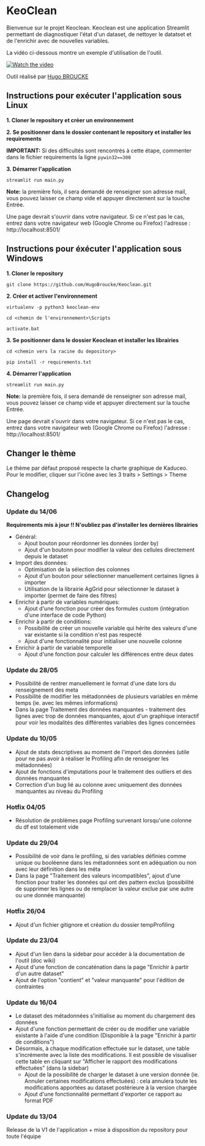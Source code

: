 # KeoClean

Bienvenue sur le projet Keoclean. Keoclean est une application Streamlit permettant de diagnostiquer l'état d'un dataset, de nettoyer le datatset et de l'enrichir avec de nouvelles variables.

La vidéo ci-dessous montre un exemple d'utilisation de l'outil.

[![Watch the video](https://i.imgur.com/zzUz9vt.png)](https://youtu.be/zkkAqZ-zobM)

Outil réalisé par [Hugo BROUCKE](https://www.linkedin.com/in/hugo-broucke-622b97181/)

## Instructions pour exécuter l'application sous Linux

**1. Cloner le repository et créer un environnement**

**2. Se positionner dans le dossier contenant le repository et installer les requirements**

**IMPORTANT:** Si des difficultés sont rencontrés à cette étape, commenter dans le fichier requirements la ligne `pywin32==300`

**3. Démarrer l'application**

`streamlit run main.py`

**Note:** la première fois, il sera demandé de renseigner son adresse mail, vous pouvez laisser ce champ vide et appuyer directement sur la touche Entrée.

Une page devrait s'ouvrir dans votre navigateur. Si ce n'est pas le cas, entrez dans votre navigateur web (Google Chrome ou Firefox) l'adresse : http://localhost:8501/

## Instructions pour éxécuter l'application sous Windows

**1. Cloner le repository**

`git clone https://github.com/HugoBroucke/Keoclean.git`

**2. Créer et activer l'environnement**

`virtualenv -p python3 keoclean-env`

`cd <chemin de l'environnement>\Scripts`

`activate.bat`

**3. Se positionner dans le dossier Keoclean et installer les librairies**

`cd <chemin vers la racine du depository>`

`pip install -r requirements.txt`

**4. Démarrer l'application**

`streamlit run main.py`

**Note:** la première fois, il sera demandé de renseigner son adresse mail, vous pouvez laisser ce champ vide et appuyer directement sur la touche Entrée.

Une page devrait s'ouvrir dans votre navigateur. Si ce n'est pas le cas, entrez dans votre navigateur web (Google Chrome ou Firefox) l'adresse : http://localhost:8501/

## Changer le thème

Le thème par défaut proposé respecte la charte graphique de Kaduceo. Pour le modifier, cliquer sur l'icône avec les 3 traits > Settings > Theme

## Changelog

### Update du 14/06

**Requirements mis à jour !! N'oubliez pas d'installer les dernières librairies**
- Général:
    - Ajout bouton pour réordonner les données (order by)
    - Ajout d'un boutonn pour modifier la valeur des cellules directement depuis le dataset
- Import des données:
    - Optimisation de la sélection des colonnes
    - Ajout d'un bouton pour sélectionner manuellement certaines lignes à importer
    - Utilisation de la librairie AgGrid pour sélectionner le dataset à importer (permet de faire des filtres)
- Enrichir à partir de variables numériques:
    - Ajout d'une fonction pour créer des formules custom (intégration d'une interface de code Python)
- Enrichir à partir de conditions:
    - Possibilité de créer un nouvelle variable qui hérite des valeurs d'une var existante si la condition n'est pas respecté
    - Ajout d'une fonctionnalité pour initialiser une nouvelle colonne
- Enrichir à partir de variable temporelle
    - Ajout d'une fonction pour calculer les différences entre deux dates

### Update du 28/05

- Possibilité de rentrer manuellement le format d'une date lors du renseignement des meta
- Possibilité de modifier les métadonnées de plusieurs variables en même temps (ie. avec les mêmes informations)
- Dans la page Traitement des données manquantes - traitement des lignes avec trop de données manquantes, ajout d'un graphique interactif pour voir les modalités des différentes variables des lignes concernées

### Update du 10/05

- Ajout de stats descriptives au moment de l'import des données (utile pour ne pas avoir à réaliser le Profiling afin de renseigner les métadonnées)
- Ajout de fonctions d'imputations pour le traitement des outliers et des données manquantes
- Correction d'un bug lié au colonne avec uniquement des données manquantes au niveau du Profiling

### Hotfix 04/05

- Résolution de problèmes page Profiling survenant lorsqu'une colonne du df est totalement vide

### Update du 29/04

- Possibilité de voir dans le profiling, si des variables définies comme unique ou booléenne dans les métadonnées sont en adéquation ou non avec leur définition dans les méta
- Dans la page "Traitement des valeurs incompatibles", ajout d'une fonction pour traiter les données qui ont des pattern exclus (possibilité de supprimer les lignes ou de remplacer la valeur exclue par une autre ou une donnée manquante)

### Hotfix 26/04

- Ajout d'un fichier gitignore et création du dossier tempProfiling

### Update du 23/04

- Ajout d'un lien dans la sidebar pour accéder à la documentation de l'outil (doc wiki)
- Ajout d'une fonction de concaténation dans la page "Enrichir à partir d'un autre dataset"
- Ajout de l'option "contient" et "valeur manquante" pour l'édition de contraintes

### Update du 16/04

- Le dataset des métadonnées s'initialise au moment du chargement des données
- Ajout d'une fonction permettant de créer ou de modifier une variable existante à l'aide d'une condition (Disponible à la page "Enrichir à partir de conditions")
- Désormais, à chaque modification effectuée sur le dataset, une table s'incrémente avec la liste des modifications. Il est possible de visualiser cette table en cliquant sur "Afficher le rapport des modifications effectuées" (dans la sidebar)
    - Ajout de la possibilité de charger le dataset à une version donnée (ie. Annuler certaines modifications effectuées) : cela annulera toute les modifications apportées au dataset postérieure à la version chargée
    - Ajout d'une fonctionnalité permettant d'exporter ce rapport au format PDF

### Update du 13/04

Release de la V1 de l'application + mise à disposition du repository pour toute l'équipe
